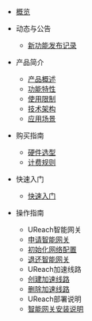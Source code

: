 * [概览](/boundless-gateway/README.md)


* 动态与公告
  * [新功能发布记录](/boundless-gateway/releasenotes/newfunctions.md)
* 产品简介
  * [产品概述](/boundless-gateway/intro/description.md)
  * [功能特性](/boundless-gateway/intro/function.md)
  * [使用限制](/boundless-gateway/intro/limit.md)
  * [技术架构](/boundless-gateway/intro/architecture.md)
  * [应用场景](/boundless-gateway/intro/application.md)

* 购买指南
  * [硬件选型](/boundless-gateway/guide/HardwareFeatures.md)
  * [计费规则](/boundless-gateway/buy/charge.md)

* 快速入门
  * [快速入门](/boundless-gateway/fast/quick_start.md)

* 操作指南
  * UReach智能网关
   * [申请智能网关](/boundless-gateway/guide/InstallationNotes.md)
   * [初始化网络配置](/boundless-gateway/guide/NetworkConfiguration.md)
   * [退还智能网关](/boundless-gateway/guide/NetworkConfiguration.md)
  * UReach加速线路
   * [创建加速线路](/boundless-gateway/guide/InstallationNotes.md)
   * [删除加速线路](/boundless-gateway/guide/NetworkConfiguration.md)
  * UReach部署说明
   * [智能网关安装说明](/boundless-gateway/guide/InstallationNotes.md)


